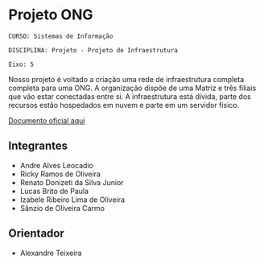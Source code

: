 # Projeto ONG

`CURSO: Sistemas de Informação`

`DISCIPLINA: Projeto - Projeto de Infraestrutura`

`Eixo: 5`

Nosso projeto é voltado a criação uma rede de infraestrutura completa completa para uma ONG. A organização dispõe de uma Matriz e três filiais que vão estar conectadas entre si. A infraestrutura está divida, parte dos recursos estão hospedados em nuvem e parte em um servidor físico.

[Documento oficial aqui](https://github.com/ICEI-PUC-Minas-PMV-SI/pmv-si-2023-2-pe5-t2-ong/blob/main/docs/entrega_documento_5.pdf)

## Integrantes

* Andre Alves Leocadio
* Ricky Ramos de Oliveira
* Renato Donizeti da Silva Junior
* Lucas Brito de Paula
* Izabele Ribeiro Lima de Oliveira
* Sânzio de Oliveira Carmo

## Orientador

* Alexandre Teixeira


